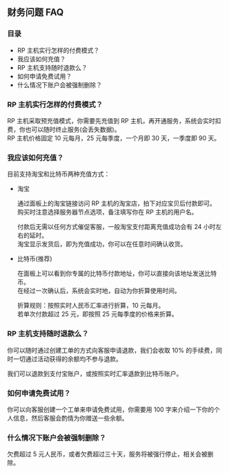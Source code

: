 ## 财务问题 FAQ

### 目录

* RP 主机实行怎样的付费模式？
* 我应该如何充值？
* RP 主机支持随时退款么？
* 如何申请免费试用？
* 什么情况下账户会被强制删除？

### RP 主机实行怎样的付费模式？
RP 主机采取预充值模式，你需要先充值到 RP 主机，再开通服务，系统会实时扣费，你也可以随时终止服务(会丢失数据)。  
RP 主机价格固定 10 元每月，25 元每季度，一个月即 30 天，一季度即 90 天。

### 我应该如何充值？
目前支持淘宝和比特币两种充值方式：

* 淘宝

    通过面板上的淘宝链接访问 RP 主机的淘宝店，拍下对应宝贝后付款即可。  
    购买时注意选择服务器节点选项，备注填写你在 RP 主机的用户名。

    付款后无需以任何方式催促客服，一般淘宝支付距离充值成功会有 24 小时左右的延时。  
    淘宝显示发货后，即为充值成功，你可以在任意时间确认收货。

* 比特币(推荐)

    在面板上可以看到你专属的比特币付款地址，你可以直接向该地址发送比特币。  
    在经过一次确认后，系统会实时地，自动为你折算使用时间。
    
    折算规则：按照实时人民币汇率进行折算，10 元每月。  
    若单次付款超过 25 元，即按照 25 元每季度的价格来折算。

### RP 主机支持随时退款么？
你可以随时通过创建工单的方式向客服申请退款，我们会收取 10% 的手续费，同时一切通过活动获得的余额均不参与退款。

我们可以退款到支付宝账户，或按照实时汇率退款到比特币账户。

### 如何申请免费试用？
你可以向客服创建一个工单来申请免费试用，你需要用 100 字来介绍一下你的个人信息，然后客服会酌情为你赠送一些余额。

### 什么情况下账户会被强制删除？

欠费超过 5 元人民币，或者欠费超过三十天，服务将被强行停止，相关会被删除。
